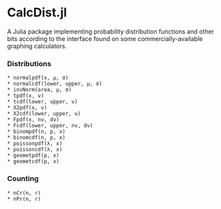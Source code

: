 # CalcDist.jl

A Julia package implementing probability distribution functions and other bits according to the
interface found on some commercially-available graphing calculators.

### Distributions
```
* normalpdf(x, μ, σ)
* normalcdf(lower, upper, μ, σ)
* invNorm(area, μ, σ)
* tpdf(x, ν)
* tcdf(lower, upper, ν)
* X2pdf(x, ν)
* X2cdf(lower, upper, ν)
* Fpdf(x, nν, dν)
* Fcdf(lower, upper, nν, dν)
* binompdf(n, p, x)
* binomcdf(n, p, x)
* poissonpdf(λ, x)
* poissoncdf(λ, x)
* geometpdf(p, x)
* geometcdf(p, x)
```

### Counting
```
* nCr(n, r)
* nPr(n, r)
```

